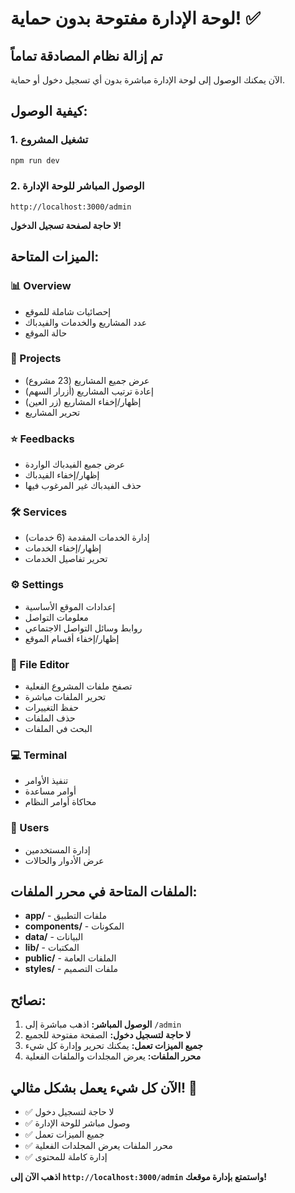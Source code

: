 # لوحة الإدارة مفتوحة بدون حماية! ✅

## تم إزالة نظام المصادقة تماماً

الآن يمكنك الوصول إلى لوحة الإدارة مباشرة بدون أي تسجيل دخول أو حماية.

## كيفية الوصول:

### 1. تشغيل المشروع
```bash
npm run dev
```

### 2. الوصول المباشر للوحة الإدارة
```
http://localhost:3000/admin
```

**لا حاجة لصفحة تسجيل الدخول!**

## الميزات المتاحة:

### 📊 Overview
- إحصائيات شاملة للموقع
- عدد المشاريع والخدمات والفيدباك
- حالة الموقع

### 📁 Projects
- عرض جميع المشاريع (23 مشروع)
- إعادة ترتيب المشاريع (أزرار السهم)
- إظهار/إخفاء المشاريع (زر العين)
- تحرير المشاريع

### ⭐ Feedbacks
- عرض جميع الفيدباك الواردة
- إظهار/إخفاء الفيدباك
- حذف الفيدباك غير المرغوب فيها

### 🛠️ Services
- إدارة الخدمات المقدمة (6 خدمات)
- إظهار/إخفاء الخدمات
- تحرير تفاصيل الخدمات

### ⚙️ Settings
- إعدادات الموقع الأساسية
- معلومات التواصل
- روابط وسائل التواصل الاجتماعي
- إظهار/إخفاء أقسام الموقع

### 📝 File Editor
- تصفح ملفات المشروع الفعلية
- تحرير الملفات مباشرة
- حفظ التغييرات
- حذف الملفات
- البحث في الملفات

### 💻 Terminal
- تنفيذ الأوامر
- أوامر مساعدة
- محاكاة أوامر النظام

### 👥 Users
- إدارة المستخدمين
- عرض الأدوار والحالات

## الملفات المتاحة في محرر الملفات:

- **app/** - ملفات التطبيق
- **components/** - المكونات
- **data/** - البيانات
- **lib/** - المكتبات
- **public/** - الملفات العامة
- **styles/** - ملفات التصميم

## نصائح:

1. **الوصول المباشر:** اذهب مباشرة إلى `/admin`
2. **لا حاجة لتسجيل دخول:** الصفحة مفتوحة للجميع
3. **جميع الميزات تعمل:** يمكنك تحرير وإدارة كل شيء
4. **محرر الملفات:** يعرض المجلدات والملفات الفعلية

## الآن كل شيء يعمل بشكل مثالي! 🎉

- ✅ لا حاجة لتسجيل دخول
- ✅ وصول مباشر للوحة الإدارة
- ✅ جميع الميزات تعمل
- ✅ محرر الملفات يعرض المجلدات الفعلية
- ✅ إدارة كاملة للمحتوى

**اذهب الآن إلى `http://localhost:3000/admin` واستمتع بإدارة موقعك!**

